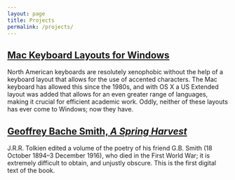```yaml
---
layout: page
title: Projects
permalink: /projects/
---
```


## [Mac Keyboard Layouts for Windows](http://andrewdunning.ca/Mac-Keyboard-Layouts-for-Windows/)

North American keyboards are resolutely xenophobic without the help of a keyboard layout that allows for the use of accented characters. The Mac keyboard has allowed this since the 1980s, and with OS X a US Extended layout was added that allows for an even greater range of languages, making it crucial for efficient academic work. Oddly, neither of these layouts has ever come to Windows; now they have.

## [Geoffrey Bache Smith, *A Spring Harvest*](http://andrewdunning.ca/spring-harvest/)

J.R.R. Tolkien edited a volume of the poetry of his friend G.B. Smith (18 October 1894–3 December 1916), who died in the First World War; it is extremely difficult to obtain, and unjustly obscure. This is the first digital text of the book.
